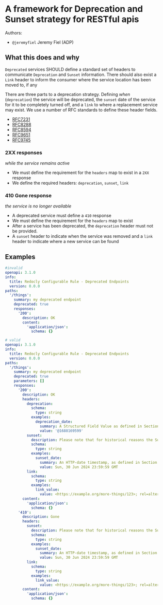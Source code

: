 # A framework for Deprecation and Sunset strategy for RESTful apis

Authors:

- `@jeremyfiel` Jeremy Fiel (ADP)

## What this does and why

`Deprecated` services SHOULD define a standard set of headers to communicate `Deprecation` and `Sunset` information. There should also exist a `Link` header to inform the consumer where the service location has been moved to, if any

There are three parts to a deprecation strategy. Defining _when_ (`deprecation`) the service will be deprecated, the `sunset` date of the service for it to be completely turned off, and a `link` to where a replacement service may exist. We use a number of RFC standards to define these header fields. 

- [RFC7231][4]
- [RFC8288][1]
- [RFC8594][3]
- [RFC9651][5]
- [RFC9745][2]

### 2XX responses

_while the service remains active_

* We must define the requirement for the `headers` map to exist in a `2XX` response
* We define the required headers: `deprecation`, `sunset`, `link`

### 410 Gone response

_the service is no longer available_

* A deprecated service must define a `410` response
* We must define the requirement for the `headers` map to exist
* After a service has been deprecated, the `deprecation` header must not be provided.
* A `sunset` header to indicate when the service was removed and a `link` header to indicate where a new service can be found

## Examples

```yaml
#invalid
openapi: 3.1.0
info:
  title: Redocly Configurable Rule - Deprecated Endpoints
  version: 0.0.0
paths:
  '/things':
    summary: my deprecated endpoint
    deprecated: true
    responses:
      '200':
        description: OK
        content:
          'application/json':
            schema: {}
```

```yaml
# valid
openapi: 3.1.0
info:
  title: Redocly Configurable Rule - Deprecated Endpoints
  version: 0.0.0
paths:
  '/things':
    summary: my deprecated endpoint
    deprecated: true
    parameters: []
    responses:
      '200':
        description: OK
        headers:
          deprecation:
            schema:
              type: string
            examples:
              deprecation_date:
                summary: A Structured Field Value as defined in Section 3.3.7 of RFC9651[5].
                value: '@1688169599'
          sunset:
            description: Please note that for historical reasons the Sunset HTTP header field uses a different data type for date than the Deprecation header field
            schema:
              type: string
            examples:
              sunset_date:
                summary: An HTTP-date timestamp, as defined in Section 7.1.1.1 of [RFC7231][4], and SHOULD be a timestamp in the future.
                value: Sun, 30 Jun 2024 23:59:59 GMT
          link:
            schema:
              type: string
            examples:
              link_value:
                value: <https://example.org/more-things/123>; rel=alternate; title='the more-things api'
        content:
          'application/json':
            schema: {}
      '410':
        description: Gone
        headers:
          sunset:
            description: Please note that for historical reasons the Sunset HTTP header field uses a different data type for date than the Deprecation header field
            schema:
              type: string
            examples:
              sunset_date:
                summary: An HTTP-date timestamp, as defined in Section 7.1.1.1 of [RFC7231][4], and SHOULD be a timestamp in the future.
                value: Sun, 30 Jun 2024 23:59:59 GMT
          link:
            schema:
              type: string
            examples:
              link_value:
                value: <https://example.org/more-things/123>; rel=alternate; title='the more-things api'
        content:
          'application/json':
            schema: {}
```

[1]: https://datatracker.ietf.org/doc/html/rfc8288 "RFC8288 - Web Linking"
[2]: https://datatracker.ietf.org/doc/html/rfc9745/ "RFC 9745 - HTTP Deprecation Header Field"
[3]: https://datatracker.ietf.org/doc/html/rfc8594/ "RFC8594 - HTTP Sunset Header Field"
[4]: https://datatracker.ietf.org/doc/html/rfc7231#section-7.1.1.1 "RFC7231 - Date/Time Formats"
[5]: https://datatracker.ietf.org/doc/html/rfc9651/#section-3.3.7 "RFC9651 - Dates"
